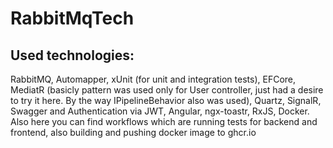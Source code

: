 # RabbitMqTech

## Used technologies:
RabbitMQ, Automapper, xUnit (for unit and integration tests), EFCore, MediatR (basicly pattern was used only for User controller, just had a desire to try it here. By the way IPipelineBehavior also was used), Quartz, SignalR, Swagger and Authentication via JWT, Angular, ngx-toastr, RxJS, Docker. Also here you can find workflows which are running tests for backend and frontend, also building and pushing docker image to ghcr.io 
